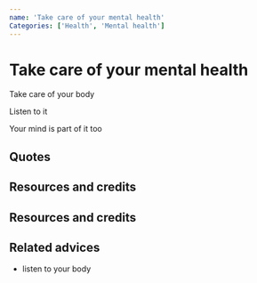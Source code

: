 ```yaml
---
name: 'Take care of your mental health'
Categories: ['Health', 'Mental health']
---
```

# Take care of your mental health

Take care of your body

Listen to it

Your mind is part of it too



## Quotes

## Resources and credits

## Resources and credits

## Related advices

- listen to your body
